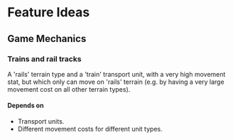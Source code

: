 # Feature Ideas

## Game Mechanics

### Trains and rail tracks

A 'rails' terrain type and a 'train' transport unit, with a very high
movement stat, but which only can move on 'rails' terrain (e.g. by
having a very large movement cost on all other terrain types).

#### Depends on

* Transport units.
* Different movement costs for different unit types.
